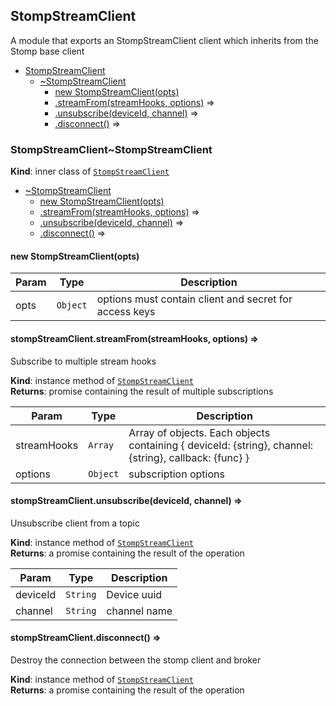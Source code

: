 <a name="module_StompStreamClient"></a>
## StompStreamClient
A module that exports an StompStreamClient client
which inherits from the Stomp base client


* [StompStreamClient](#module_StompStreamClient)
    * [~StompStreamClient](#module_StompStreamClient..StompStreamClient)
        * [new StompStreamClient(opts)](#new_module_StompStreamClient..StompStreamClient.StompStreamClient)
        * [.streamFrom(streamHooks, options)](#module_StompStreamClient..StompStreamClient+streamFrom) ⇒
        * [.unsubscribe(deviceId, channel)](#module_StompStreamClient..StompStreamClient+unsubscribe) ⇒
        * [.disconnect()](#module_StompStreamClient..StompStreamClient+disconnect) ⇒

<a name="module_StompStreamClient..StompStreamClient"></a>
### StompStreamClient~StompStreamClient
**Kind**: inner class of <code>[StompStreamClient](#module_StompStreamClient)</code>  

* [~StompStreamClient](#module_StompStreamClient..StompStreamClient)
    * [new StompStreamClient(opts)](#new_module_StompStreamClient..StompStreamClient.StompStreamClient)
    * [.streamFrom(streamHooks, options)](#module_StompStreamClient..StompStreamClient+streamFrom) ⇒
    * [.unsubscribe(deviceId, channel)](#module_StompStreamClient..StompStreamClient+unsubscribe) ⇒
    * [.disconnect()](#module_StompStreamClient..StompStreamClient+disconnect) ⇒

<a name="new_module_StompStreamClient..StompStreamClient.StompStreamClient"></a>
#### new StompStreamClient(opts)

| Param | Type | Description |
| --- | --- | --- |
| opts | <code>Object</code> | options must contain client and secret for access keys |

<a name="module_StompStreamClient..StompStreamClient+streamFrom"></a>
#### stompStreamClient.streamFrom(streamHooks, options) ⇒
Subscribe to multiple stream hooks

**Kind**: instance method of <code>[StompStreamClient](#module_StompStreamClient..StompStreamClient)</code>  
**Returns**: promise containing the result of multiple subscriptions  

| Param | Type | Description |
| --- | --- | --- |
| streamHooks | <code>Array</code> | Array of objects. Each objects containing { deviceId: {string}, channel: {string}, callback: {func} } |
| options | <code>Object</code> | subscription options |

<a name="module_StompStreamClient..StompStreamClient+unsubscribe"></a>
#### stompStreamClient.unsubscribe(deviceId, channel) ⇒
Unsubscribe client from a topic

**Kind**: instance method of <code>[StompStreamClient](#module_StompStreamClient..StompStreamClient)</code>  
**Returns**: a promise containing the result of the operation  

| Param | Type | Description |
| --- | --- | --- |
| deviceId | <code>String</code> | Device uuid |
| channel | <code>String</code> | channel name |

<a name="module_StompStreamClient..StompStreamClient+disconnect"></a>
#### stompStreamClient.disconnect() ⇒
Destroy the connection between the stomp client and broker

**Kind**: instance method of <code>[StompStreamClient](#module_StompStreamClient..StompStreamClient)</code>  
**Returns**: a promise containing the result of the operation  
